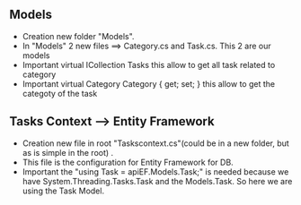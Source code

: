 

## Models
- Creation new folder "Models".
- In "Models" 2 new files ==> Category.cs and Task.cs. This 2 are our models
- Important virtual ICollection<Task> Tasks this allow to get all task related to category
- Important virtual Category Category { get; set; } this allow to get the categoty of the task


## Tasks Context --> Entity Framework
- Creation new file in root "Taskscontext.cs"(could be in a new folder, but as is simple in the root) .
- This file is the configuration for Entity Framework for DB. 
- Important the "using Task = apiEF.Models.Task;" is needed because we have System.Threading.Tasks.Task and the Models.Task. So here we are using the Task Model.



